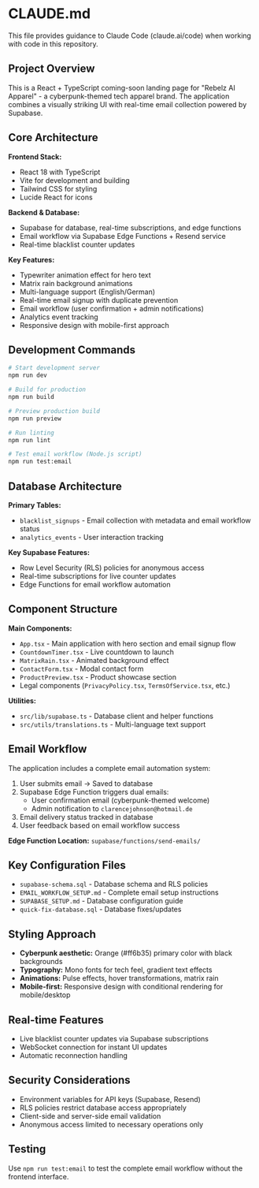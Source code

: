 # CLAUDE.md

This file provides guidance to Claude Code (claude.ai/code) when working with code in this repository.

## Project Overview

This is a React + TypeScript coming-soon landing page for "Rebelz AI Apparel" - a cyberpunk-themed tech apparel brand. The application combines a visually striking UI with real-time email collection powered by Supabase.

## Core Architecture

**Frontend Stack:**
- React 18 with TypeScript
- Vite for development and building
- Tailwind CSS for styling
- Lucide React for icons

**Backend & Database:**
- Supabase for database, real-time subscriptions, and edge functions
- Email workflow via Supabase Edge Functions + Resend service
- Real-time blacklist counter updates

**Key Features:**
- Typewriter animation effect for hero text
- Matrix rain background animations
- Multi-language support (English/German)
- Real-time email signup with duplicate prevention
- Email workflow (user confirmation + admin notifications)
- Analytics event tracking
- Responsive design with mobile-first approach

## Development Commands

```bash
# Start development server
npm run dev

# Build for production
npm run build

# Preview production build
npm run preview

# Run linting
npm run lint

# Test email workflow (Node.js script)
npm run test:email
```

## Database Architecture

**Primary Tables:**
- `blacklist_signups` - Email collection with metadata and email workflow status
- `analytics_events` - User interaction tracking

**Key Supabase Features:**
- Row Level Security (RLS) policies for anonymous access
- Real-time subscriptions for live counter updates
- Edge Functions for email workflow automation

## Component Structure

**Main Components:**
- `App.tsx` - Main application with hero section and email signup flow
- `CountdownTimer.tsx` - Live countdown to launch
- `MatrixRain.tsx` - Animated background effect
- `ContactForm.tsx` - Modal contact form
- `ProductPreview.tsx` - Product showcase section
- Legal components (`PrivacyPolicy.tsx`, `TermsOfService.tsx`, etc.)

**Utilities:**
- `src/lib/supabase.ts` - Database client and helper functions
- `src/utils/translations.ts` - Multi-language text support

## Email Workflow

The application includes a complete email automation system:

1. User submits email → Saved to database
2. Supabase Edge Function triggers dual emails:
   - User confirmation email (cyberpunk-themed welcome)
   - Admin notification to `clarencejohnson@hotmail.de`
3. Email delivery status tracked in database
4. User feedback based on email workflow success

**Edge Function Location:** `supabase/functions/send-emails/`

## Key Configuration Files

- `supabase-schema.sql` - Database schema and RLS policies
- `EMAIL_WORKFLOW_SETUP.md` - Complete email setup instructions
- `SUPABASE_SETUP.md` - Database configuration guide
- `quick-fix-database.sql` - Database fixes/updates

## Styling Approach

- **Cyberpunk aesthetic:** Orange (#ff6b35) primary color with black backgrounds
- **Typography:** Mono fonts for tech feel, gradient text effects
- **Animations:** Pulse effects, hover transformations, matrix rain
- **Mobile-first:** Responsive design with conditional rendering for mobile/desktop

## Real-time Features

- Live blacklist counter updates via Supabase subscriptions
- WebSocket connection for instant UI updates
- Automatic reconnection handling

## Security Considerations

- Environment variables for API keys (Supabase, Resend)
- RLS policies restrict database access appropriately
- Client-side and server-side email validation
- Anonymous access limited to necessary operations only

## Testing

Use `npm run test:email` to test the complete email workflow without the frontend interface.